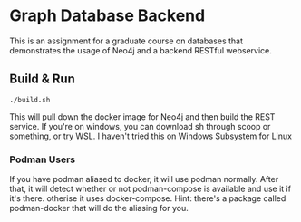 # Graph Database Backend
This is an assignment for a graduate course on databases that demonstrates the usage of Neo4j and a
backend RESTful webservice.
## Build & Run
```shell script
./build.sh
```
This will pull down the docker image for Neo4j and then build the REST service. If you're on windows,
you can download sh through scoop or something, or try WSL. I haven't tried this on Windows Subsystem for Linux
### Podman Users
If you have podman aliased to docker,
it will use podman normally. After that, it will detect whether or not podman-compose is available
and use it if it's there. otherise it uses docker-compose. Hint: there's a package called
podman-docker that will do the aliasing for you.

